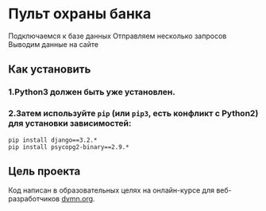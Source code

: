 # Пульт охраны банка

Подключаемся к базе данных
Отправляем несколько запросов
Выводим данные на сайте

## Как установить


### 1.Python3 должен быть уже установлен. 
### 2.Затем используйте `pip` (или `pip3`, есть конфликт с Python2) для установки зависимостей:
```
pip install django==3.2.*
pip install psycopg2-binary==2.9.*
```

## Цель проекта

Код написан в образовательных целях на онлайн-курсе для веб-разработчиков [dvmn.org](https://dvmn.org/).